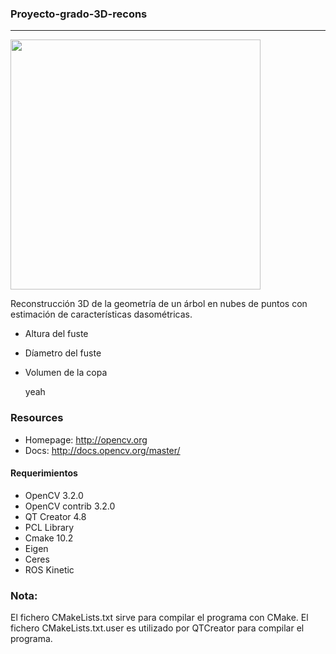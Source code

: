 
### Proyecto-grado-3D-recons
----------------------
<img src="https://projects.asl.ethz.ch/datasets/lib/exe/fetch.php?cache=&w=900&h=539&tok=dd850d&media=laserregistration:gazebo_winter:tree.png" align="center" height="400">

Reconstrucción 3D de la geometría de un árbol en nubes de puntos con estimación de características dasométricas.
* Altura del fuste
* Díametro del fuste
* Volumen de la copa
  
  yeah
  
### Resources

* Homepage: <http://opencv.org>
* Docs: <http://docs.opencv.org/master/>

#### Requerimientos

* OpenCV 3.2.0
* OpenCV contrib 3.2.0
* QT Creator 4.8
* PCL Library 
* Cmake 10.2
* Eigen
* Ceres
* ROS Kinetic

### Nota:
El fichero CMakeLists.txt sirve para compilar el programa con CMake.
El fichero CMakeLists.txt.user es utilizado por QTCreator para compilar el programa.


